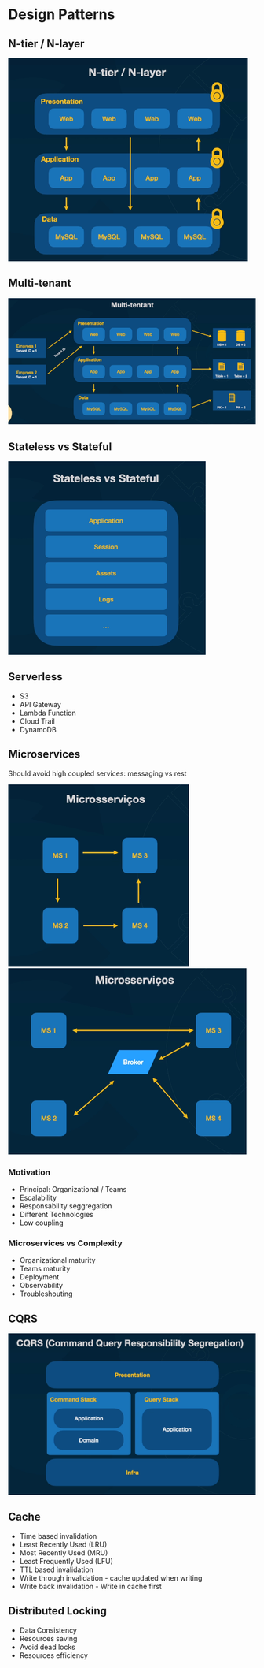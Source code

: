 # Design Patterns

## N-tier / N-layer

![img](ntier-nlayer.png)

## Multi-tenant

![img](multi-tenant.png)

## Stateless vs Stateful

![img](statefull-vs-stateless.png)

## Serverless

* S3
* API Gateway
* Lambda Function
* Cloud Trail
* DynamoDB

## Microservices

Should avoid high coupled services: messaging vs rest

![img](microservicos.png)
![img](microservices-broker.png)

### Motivation

* Principal: Organizational / Teams
* Escalability
* Responsability seggregation
* Different Technologies
* Low coupling

### Microservices vs Complexity

* Organizational maturity
* Teams maturity
* Deployment
* Observability
* Troubleshouting

## CQRS

![img](cqrs.png)

## Cache

* Time based invalidation
* Least Recently Used (LRU)
* Most Recently Used (MRU)
* Least Frequently Used (LFU)
* TTL based invalidation
* Write through invalidation - cache updated when writing
* Write back invalidation - Write in cache first

## Distributed Locking

* Data Consistency
* Resources saving
* Avoid dead locks
* Resources efficiency
